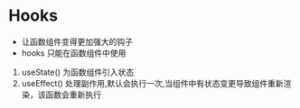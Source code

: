 # Hooks
 - 让函数组件变得更加强大的钩子
 - hooks 只能在函数组件中使用

1. useState() 为函数组件引入状态
2. useEffect() 处理副作用,默认会执行一次,当组件中有状态变更导致组件重新渲染，该函数会重新执行